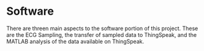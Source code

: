 # Software

There are threen main aspects to the software portion of this project. These are
the ECG Sampling, the transfer of sampled data to ThingSpeak, and the MATLAB
analysis of the data available on ThingSpeak.
